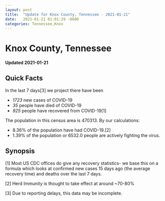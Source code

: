 ```yaml
---
layout: post
title:  "Update for Knox County, Tennessee - 2021-01-21"
date:   2021-01-21 01:01:29 -0600
categories: Tennessee,Knox
---
```


# Knox County, Tennessee
#### Updated 2021-01-21

## Quick Facts

In the last 7 days[3] we project there have been
- *1723* new cases of COVID-19
- *35* people have died of COVID-19
- *925* people have recovered from COVID-19[1]

The population in this census area is 470313. By our calculations:
- 8.36% of the population have had COVID-19.[2]
- 1.39% of the population or 6532.0 people are actively fighting the virus.

## Synopsis




[1] Most US CDC offices do give any recovery statistics- we base this on a formula which looks at confirmed new cases
15 days ago (the average recovery time) and deaths over the last 7 days.

[2] Herd Immunity is thought to take effect at around ~70-80%

[3] Due to reporting delays, this data may be incomplete.
 
    